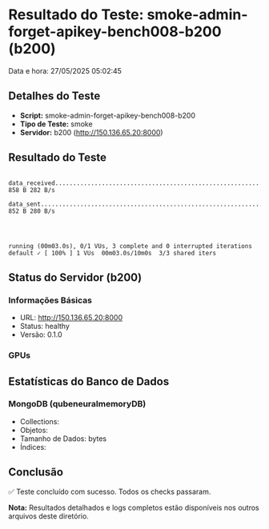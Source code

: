 # Resultado do Teste: smoke-admin-forget-apikey-bench008-b200 (b200)

Data e hora: 27/05/2025 05:02:45

## Detalhes do Teste

* **Script:** smoke-admin-forget-apikey-bench008-b200
* **Tipo de Teste:** smoke
* **Servidor:** b200 (http://150.136.65.20:8000)

## Resultado do Teste

```
    data_received...........................................................: 858 B 282 B/s
    data_sent...............................................................: 852 B 280 B/s




running (00m03.0s), 0/1 VUs, 3 complete and 0 interrupted iterations
default ✓ [ 100% ] 1 VUs  00m03.0s/10m0s  3/3 shared iters
```

## Status do Servidor (b200)

### Informações Básicas
* URL: http://150.136.65.20:8000
* Status: healthy
* Versão: 0.1.0

### GPUs


## Estatísticas do Banco de Dados

### MongoDB (qubeneuralmemoryDB)
* Collections: 
* Objetos: 
* Tamanho de Dados:  bytes
* Índices: 

## Conclusão

✅ Teste concluído com sucesso. Todos os checks passaram.

**Nota:** Resultados detalhados e logs completos estão disponíveis nos outros arquivos deste diretório.
